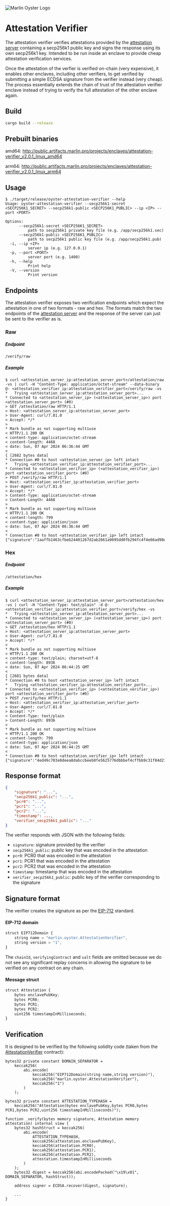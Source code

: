 ![Marlin Oyster Logo](./logo.svg)

# Attestation Verifier

The attestation verifier verifies attestations provided by the [attestation server](https://github.com/marlinprotocol/oyster-attestation-server) containing a secp256k1 public key and signs the response using its own secp256k1 key. Intended to be run inside an enclave to provide cheap attestation verification services.

Once the attestation of the verfier is verified on-chain (very expensive), it enables other enclaves, including other verifiers, to get verified by submitting a simple ECDSA signature from the verifier instead (very cheap). The process essentially extends the chain of trust of the attestation verifier enclave instead of trying to verify the full attestation of the other enclave again.

## Build

```bash
cargo build --release
```

## Prebuilt binaries

amd64: http://public.artifacts.marlin.pro/projects/enclaves/attestation-verifier_v2.0.1_linux_amd64

arm64: http://public.artifacts.marlin.pro/projects/enclaves/attestation-verifier_v2.0.1_linux_arm64

## Usage

```
$ ./target/release/oyster-attestation-verifier --help
Usage: oyster-attestation-verifier --secp256k1-secret <SECP256K1_SECRET> --secp256k1-public <SECP256K1_PUBLIC> --ip <IP> --port <PORT>

Options:
      --secp256k1-secret <SECP256K1_SECRET>
          path to secp256k1 private key file (e.g. /app/secp256k1.sec)
      --secp256k1-public <SECP256K1_PUBLIC>
          path to secp256k1 public key file (e.g. /app/secp256k1.pub)
  -i, --ip <IP>
          server ip (e.g. 127.0.0.1)
  -p, --port <PORT>
          server port (e.g. 1400)
  -h, --help
          Print help
  -V, --version
          Print version
```

## Endpoints

The attestation verifier exposes two verification endpoints which expect the attestation in one of two formats - raw and hex. The formats match the two endpoints of the [attestation server](https://github.com/marlinprotocol/oyster-attestation-server) and the response of the server can just be sent to the verifier as is.

### Raw

##### Endpoint

`/verify/raw`

##### Example

```
$ curl <attestation_server_ip:attestation_server_port>/attestation/raw -vs | curl -H "Content-Type: application/octet-stream" --data-binary @- <attestation_verifier_ip:attestation_verifier_port>/verify/raw -vs
*   Trying <attestation_server_ip:attestation_server_port>...
* Connected to <attestation_server_ip> (<attestation_server_ip>) port <attestation_server_port> (#0)
> GET /attestation/raw HTTP/1.1
> Host: <attestation_server_ip:attestation_server_port>
> User-Agent: curl/7.81.0
> Accept: */*
> 
* Mark bundle as not supporting multiuse
< HTTP/1.1 200 OK
< content-type: application/octet-stream
< content-length: 4468
< date: Sun, 07 Apr 2024 06:36:44 GMT
< 
{ [2682 bytes data]
* Connection #0 to host <attestation_server_ip> left intact
*   Trying <attestation_verifier_ip:attestation_verifier_port>...
* Connected to <attestation_verifier_ip> (<attestation_verifier_ip>) port <attestation_verifier_port> (#0)
> POST /verify/raw HTTP/1.1
> Host: <attestation_verifier_ip:attestation_verifier_port>
> User-Agent: curl/7.81.0
> Accept: */*
> Content-Type: application/octet-stream
> Content-Length: 4468
> 
* Mark bundle as not supporting multiuse
< HTTP/1.1 200 OK
< content-length: 799
< content-type: application/json
< date: Sun, 07 Apr 2024 06:36:44 GMT
< 
* Connection #0 to host <attestation_verifier_ip> left intact
{"signature":"1aaffb1463cfbeb24401267d2ab2661a9695dd0fb294fc4f4e66ad98efa1ece63b79c0bfc5d79c8515abbfb4fa50994b848132d3374821ff09eb22c7af37395e1b","secp256k1_public":"e646f8b0071d5ba75931402522cc6a5c42a84a6fea238864e5ac9a0e12d83bd36d0c8109d3ca2b699fce8d082bf313f5d2ae249bb275b6b6e91e0fcd9262f4bb","pcr0":"189038eccf28a3a098949e402f3b3d86a876f4915c5b02d546abb5d8c507ceb1755b8192d8cfca66e8f226160ca4c7a6","pcr1":"5d3938eb05288e20a981038b1861062ff4174884968a39aee5982b312894e60561883576cc7381d1a7d05b809936bd16","pcr2":"6c3ef363c488a9a86faa63a44653fd806e645d4540b40540876f3b811fc1bceecf036a4703f07587c501ee45bb56a1aa","timestamp":1712471793488,"verifier_secp256k1_public":"e646f8b0071d5ba75931402522cc6a5c42a84a6fea238864e5ac9a0e12d83bd36d0c8109d3ca2b699fce8d082bf313f5d2ae249bb275b6b6e91e0fcd9262f4bb"}
```

### Hex

##### Endpoint

`/attestation/hex`

##### Example

```
$ curl <attestation_server_ip:attestation_server_port>/attestation/hex -vs | curl -H "Content-Type: text/plain" -d @- <attestation_verifier_ip:attestation_verifier_port>/verify/hex -vs
*   Trying <attestation_server_ip:attestation_server_port>...
* Connected to <attestation_server_ip> (<attestation_server_ip>) port <attestation_server_port> (#0)
> GET /attestation/hex HTTP/1.1
> Host: <attestation_server_ip:attestation_server_port>
> User-Agent: curl/7.81.0
> Accept: */*
> 
* Mark bundle as not supporting multiuse
< HTTP/1.1 200 OK
< content-type: text/plain; charset=utf-8
< content-length: 8936
< date: Sun, 07 Apr 2024 06:44:25 GMT
< 
{ [2681 bytes data]
* Connection #0 to host <attestation_server_ip> left intact
*   Trying <attestation_verifier_ip:attestation_verifier_port>...
* Connected to <attestation_verifier_ip> (<attestation_verifier_ip>) port <attestation_verifier_port> (#0)
> POST /verify/hex HTTP/1.1
> Host: <attestation_verifier_ip:attestation_verifier_port>
> User-Agent: curl/7.81.0
> Accept: */*
> Content-Type: text/plain
> Content-Length: 8936
> 
* Mark bundle as not supporting multiuse
< HTTP/1.1 200 OK
< content-length: 799
< content-type: application/json
< date: Sun, 07 Apr 2024 06:44:25 GMT
< 
* Connection #0 to host <attestation_verifier_ip> left intact
{"signature":"4ed49c703e8deea8dabccbeeb8fe5625776dbbbef4cffbb9c31f84d21e7a0b6c63707aade102548cc05e6de3a49469b96c700f5b8709e75ec050061ac69dbb621c","secp256k1_public":"e646f8b0071d5ba75931402522cc6a5c42a84a6fea238864e5ac9a0e12d83bd36d0c8109d3ca2b699fce8d082bf313f5d2ae249bb275b6b6e91e0fcd9262f4bb","pcr0":"189038eccf28a3a098949e402f3b3d86a876f4915c5b02d546abb5d8c507ceb1755b8192d8cfca66e8f226160ca4c7a6","pcr1":"5d3938eb05288e20a981038b1861062ff4174884968a39aee5982b312894e60561883576cc7381d1a7d05b809936bd16","pcr2":"6c3ef363c488a9a86faa63a44653fd806e645d4540b40540876f3b811fc1bceecf036a4703f07587c501ee45bb56a1aa","timestamp":1712472254392,"verifier_secp256k1_public":"e646f8b0071d5ba75931402522cc6a5c42a84a6fea238864e5ac9a0e12d83bd36d0c8109d3ca2b699fce8d082bf313f5d2ae249bb275b6b6e91e0fcd9262f4bb"}
```

## Response format

```json
{
    "signature": "...",
    "secp256k1_public": "...",
    "pcr0": "...",
    "pcr1": "...",
    "pcr2": "...",
    "timestamp": ...,
    "verifier_secp256k1_public": "..."
}
```

The verifier responds with JSON with the following fields:
- `signature`: signature provided by the verifier
- `secp256k1_public`: public key that was encoded in the attestation
- `pcr0`: PCR0 that was encoded in the attestation
- `pcr1`: PCR1 that was encoded in the attestation
- `pcr2`: PCR2 that was encoded in the attestation
- `timestamp`: timestamp that was encoded in the attestation
- `verifier_secp256k1_public`: public key of the verifier corresponding to the signature

## Signature format

The verifier creates the signature as per the [EIP-712](https://eips.ethereum.org/EIPS/eip-712) standard.

#### EIP-712 domain

```typescript
struct EIP712Domain {
    string name = "marlin.oyster.AttestationVerifier",
    string version = "1",
}
```

The `chainId`, `verifyingContract` and `salt` fields are omitted because we do not see any significant replay concerns in allowing the signature to be verified on any contract on any chain.

#### Message struct

```typescript
struct Attestation {
    bytes enclavePubKey;
    bytes PCR0;
    bytes PCR1;
    bytes PCR2;
    uint256 timestampInMilliseconds;
}
```

## Verification

It is designed to be verified by the following solidity code (taken from the [AttestationVerifier](https://github.com/marlinprotocol/oyster-contracts/blob/master/contracts/AttestationVerifier.sol#L230) contract):

```solidity
bytes32 private constant DOMAIN_SEPARATOR =
    keccak256(
        abi.encode(
            keccak256("EIP712Domain(string name,string version)"),
            keccak256("marlin.oyster.AttestationVerifier"),
            keccak256("1")
        )
    );

bytes32 private constant ATTESTATION_TYPEHASH =
    keccak256("Attestation(bytes enclavePubKey,bytes PCR0,bytes PCR1,bytes PCR2,uint256 timestampInMilliseconds)");

function _verify(bytes memory signature, Attestation memory attestation) internal view {
    bytes32 hashStruct = keccak256(
        abi.encode(
            ATTESTATION_TYPEHASH,
            keccak256(attestation.enclavePubKey),
            keccak256(attestation.PCR0),
            keccak256(attestation.PCR1),
            keccak256(attestation.PCR2),
            attestation.timestampInMilliseconds
        )
    );
    bytes32 digest = keccak256(abi.encodePacked("\x19\x01", DOMAIN_SEPARATOR, hashStruct));

    address signer = ECDSA.recover(digest, signature);

    ...
}
```
